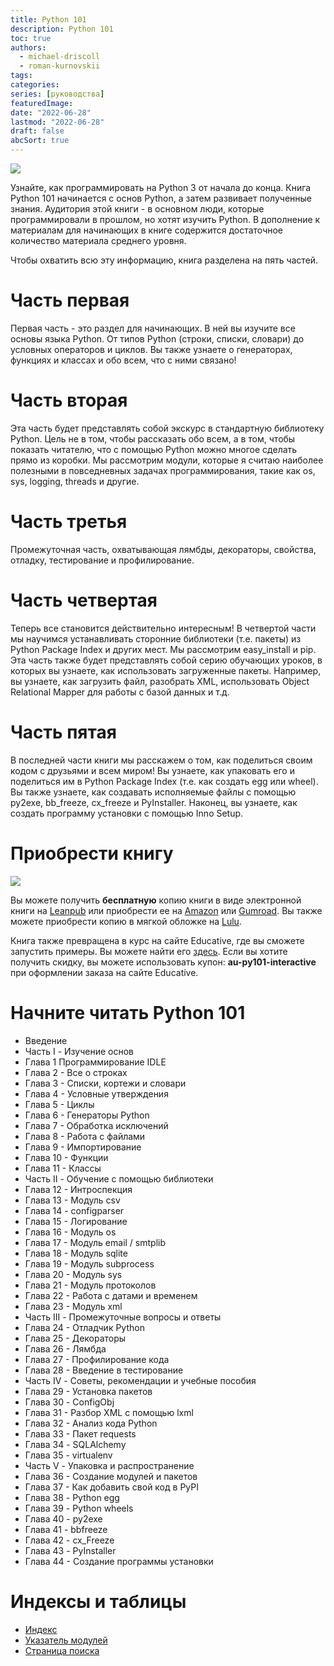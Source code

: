 ```yaml
---
title: Python 101
description: Python 101
toc: true
authors:
  - michael-driscoll
  - roman-kurnovskii
tags: 
categories:
series: [руководства]
featuredImage:
date: "2022-06-28"
lastmod: "2022-06-28"
draft: false
abcSort: true
---
```


![](../img/py101_small.jpg)

Узнайте, как программировать на Python 3 от начала до конца. Книга Python 101 начинается с основ Python, а затем развивает полученные знания. Аудитория этой книги - в основном люди, которые программировали в прошлом, но хотят изучить Python. В дополнение к материалам для начинающих в книге содержится достаточное количество материала среднего уровня.

Чтобы охватить всю эту информацию, книга разделена на пять частей.

# Часть первая

Первая часть - это раздел для начинающих. В ней вы изучите все основы языка Python. От типов Python (строки, списки, словари) до условных операторов и циклов. Вы также узнаете о генераторах, функциях и классах и обо всем, что с ними связано!

# Часть вторая

Эта часть будет представлять собой экскурс в стандартную библиотеку Python. Цель не в том, чтобы рассказать обо всем, а в том, чтобы показать читателю, что с помощью Python можно многое сделать прямо из коробки. Мы рассмотрим модули, которые я считаю наиболее полезными в повседневных задачах программирования, такие как os, sys, logging, threads и другие.

# Часть третья

Промежуточная часть, охватывающая лямбды, декораторы, свойства, отладку, тестирование и профилирование.

# Часть четвертая

Теперь все становится действительно интересным! В четвертой части мы научимся устанавливать сторонние библиотеки (т.е. пакеты) из Python Package Index и других мест. Мы рассмотрим easy_install и pip. Эта часть также будет представлять собой серию обучающих уроков, в которых вы узнаете, как использовать загруженные пакеты. Например, вы узнаете, как загрузить файл, разобрать XML, использовать Object Relational Mapper для работы с базой данных и т.д.

# Часть пятая

В последней части книги мы расскажем о том, как поделиться своим кодом с друзьями и всем миром! Вы узнаете, как упаковать его и поделиться им в Python Package Index (т.е. как создать egg или wheel). Вы также узнаете, как создавать исполняемые файлы с помощью py2exe, bb_freeze, cx_freeze и PyInstaller. Наконец, вы узнаете, как создать программу установки с помощью Inno Setup.

# Приобрести книгу

![](py101_small.jpg)

Вы можете получить **бесплатную** копию книги в виде электронной книги на [Leanpub](https://leanpub.com/python_101) или приобрести ее на [Amazon](http://amzn.to/2uVQ3KD) или [Gumroad](https://gum.co/bppWr). Вы также можете приобрести копию в мягкой обложке на [Lulu](http://www.lulu.com/shop/michael-driscoll/python-101/paperback/product-21657364.html).

Книга также превращена в курс на сайте Educative, где вы сможете запустить примеры. Вы можете найти его [здесь](https://www.educative.io/collection/5663684521099264/5707702298738688). Если вы хотите получить скидку, вы можете использовать купон: **au-py101-interactive** при оформлении заказа на сайте Educative.

# Начните читать Python 101

- Введение
- Часть I - Изучение основ
- Глава 1 Программирование IDLE
- Глава 2 - Все о строках
- Глава 3 - Списки, кортежи и словари
- Глава 4 - Условные утверждения
- Глава 5 - Циклы
- Глава 6 - Генераторы Python
- Глава 7 - Обработка исключений
- Глава 8 - Работа с файлами
- Глава 9 - Импортирование
- Глава 10 - Функции
- Глава 11 - Классы
- Часть II - Обучение с помощью библиотеки
- Глава 12 - Интроспекция
- Глава 13 - Модуль csv
- Глава 14 - configparser
- Глава 15 - Логирование
- Глава 16 - Модуль os
- Глава 17 - Модуль email / smtplib
- Глава 18 - Модуль sqlite
- Глава 19 - Модуль subprocess
- Глава 20 - Модуль sys
- Глава 21 - Модуль протоколов
- Глава 22 - Работа с датами и временем
- Глава 23 - Модуль xml
- Часть III - Промежуточные вопросы и ответы
- Глава 24 - Отладчик Python
- Глава 25 - Декораторы
- Глава 26 - Лямбда
- Глава 27 - Профилирование кода
- Глава 28 - Введение в тестирование
- Часть IV - Советы, рекомендации и учебные пособия
- Глава 29 - Установка пакетов
- Глава 30 - ConfigObj
- Глава 31 - Разбор XML с помощью lxml
- Глава 32 - Анализ кода Python
- Глава 33 - Пакет requests
- Глава 34 - SQLAlchemy
- Глава 35 - virtualenv
- Часть V - Упаковка и распространение
- Глава 36 - Создание модулей и пакетов
- Глава 37 - Как добавить свой код в PyPI
- Глава 38 - Python egg
- Глава 39 - Python wheels
- Глава 40 - py2exe
- Глава 41 - bbfreeze
- Глава 42 - cx_Freeze
- Глава 43 - PyInstaller
- Глава 44 - Создание программы установки

# Индексы и таблицы

- [Индекс](https://python101.pythonlibrary.org/genindex.html)
- [Указатель модулей](https://python101.pythonlibrary.org/py-modindex.html)
- [Страница поиска](https://python101.pythonlibrary.org/search.html)
